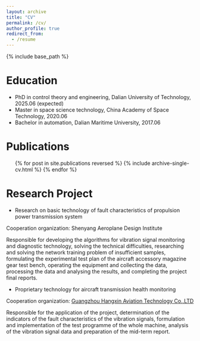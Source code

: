 ```yaml
---
layout: archive
title: "CV"
permalink: /cv/
author_profile: true
redirect_from:
  - /resume
---
```


{% include base_path %}

Education
======
* PhD in control theory and engineering, Dalian University of Technology, 2025.06 (expected)
* Master in space science technology, China Academy of Space Technology, 2020.06
* Bachelor in automation, Dalian Maritime University, 2017.06

Publications
======
  <ul>{% for post in site.publications reversed %}
    {% include archive-single-cv.html %}
  {% endfor %}</ul>

Research Project
======
* Research on basic technology of fault characteristics of propulsion power transmission system

Cooperation organization: Shenyang Aeroplane Design Institute

Responsible for developing the algorithms for vibration signal monitoring and diagnostic technology, solving the technical difficulties, researching and solving the network training problem of insufficient samples, formulating the experimental test plan of the aircraft accessory magazine gear test bench, operating the equipment and collecting the data, processing the data and analysing the results, and completing the project final reports.

* Proprietary technology for aircraft transmission health monitoring
  
Cooperation organization: [Guangzhou Hangxin Aviation Technology Co.,LTD](http://hangxin.com/index.aspx)

Responsible for the application of the project, determination of the indicators of the fault characteristics of the vibration signals, formulation and implementation of the test programme of the whole machine, analysis of the vibration signal data and preparation of the mid-term report.
